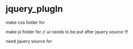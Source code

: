 # jquery_plugIn
make css folder for  <link rel="stylesheet" type = "text/css" href="../css/jquery-ui.css"/>

make js folder for <script src="../js/jquery-ui.js"></script> // ui needs to be put after jquery source !!! 

need jquery source for <script src = "jquery-3.5.1.min.js"></script>
